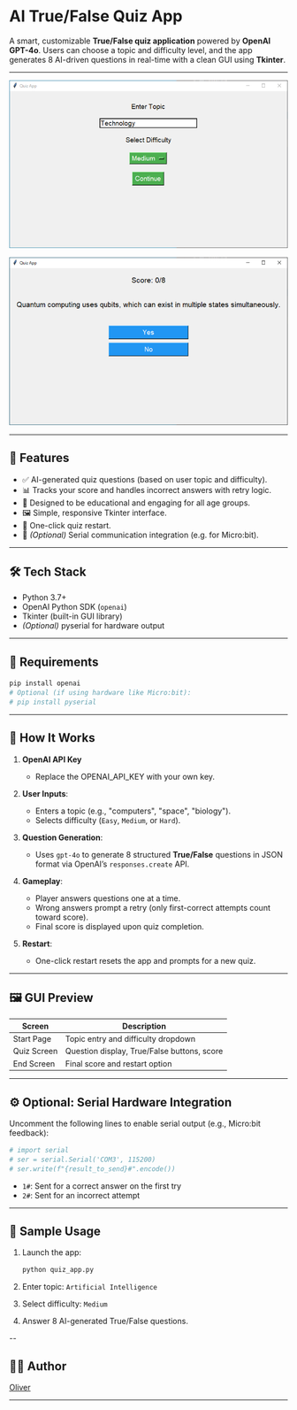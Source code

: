 # AI True/False Quiz App

A smart, customizable **True/False quiz application** powered by **OpenAI GPT-4o**. Users can choose a topic and difficulty level, and the app generates 8 AI-driven questions in real-time with a clean GUI using **Tkinter**.

---

![Topic Selection](main.png)

![Question](questions.png)

---

## 🚀 Features

- ✅ AI-generated quiz questions (based on user topic and difficulty).
- 📊 Tracks your score and handles incorrect answers with retry logic.
- 🧠 Designed to be educational and engaging for all age groups.
- 🖼️ Simple, responsive Tkinter interface.
- 🔁 One-click quiz restart.
- 🔌 *(Optional)* Serial communication integration (e.g. for Micro:bit).

---

## 🛠️ Tech Stack

- Python 3.7+
- OpenAI Python SDK (`openai`)
- Tkinter (built-in GUI library)
- *(Optional)* pyserial for hardware output

---

## 🧰 Requirements

```bash
pip install openai
# Optional (if using hardware like Micro:bit):
# pip install pyserial
```

---

## 🧠 How It Works

1. **OpenAI API Key**
   - Replace the OPENAI_API_KEY with your own key.

2. **User Inputs**:
   - Enters a topic (e.g., "computers", "space", "biology").
   - Selects difficulty (`Easy`, `Medium`, or `Hard`).

3. **Question Generation**:
   - Uses `gpt-4o` to generate 8 structured **True/False** questions in JSON format via OpenAI’s `responses.create` API.

4. **Gameplay**:
   - Player answers questions one at a time.
   - Wrong answers prompt a retry (only first-correct attempts count toward score).
   - Final score is displayed upon quiz completion.

5. **Restart**:
   - One-click restart resets the app and prompts for a new quiz.

---

## 🖼️ GUI Preview

| Screen       | Description                         |
|--------------|-------------------------------------|
| Start Page   | Topic entry and difficulty dropdown |
| Quiz Screen  | Question display, True/False buttons, score |
| End Screen   | Final score and restart option      |

---

## ⚙️ Optional: Serial Hardware Integration

Uncomment the following lines to enable serial output (e.g., Micro:bit feedback):

```python
# import serial
# ser = serial.Serial('COM3', 115200)
# ser.write(f"{result_to_send}#".encode())
```

- `1#`: Sent for a correct answer on the first try
- `2#`: Sent for an incorrect attempt

---

## 🧪 Sample Usage

1. Launch the app:
   ```bash
   python quiz_app.py
   ```

2. Enter topic: `Artificial Intelligence`

3. Select difficulty: `Medium`

4. Answer 8 AI-generated True/False questions.

--

## 👨‍💻 Author

[Oliver](https://github.com/jollyolliel)

---

